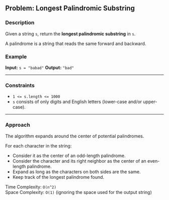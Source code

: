 ## Problem: Longest Palindromic Substring

### Description

Given a string `s`, return the **longest palindromic substring** in `s`.

A palindrome is a string that reads the same forward and backward.

### Example

**Input:**
`s = "babad"`
**Output:**
`"bad"`

---

### Constraints

- `1 <= s.length <= 1000`
- `s` consists of only digits and English letters (lower-case and/or upper-case).

---

### Approach

The algorithm expands around the center of potential palindromes.

For each character in the string:
- Consider it as the center of an odd-length palindrome.
- Consider the character and its right neighbor as the center of an even-length palindrome.
- Expand as long as the characters on both sides are the same.
- Keep track of the longest palindrome found.

Time Complexity: `O(n^2)`  
Space Complexity: `O(1)` (ignoring the space used for the output string)

